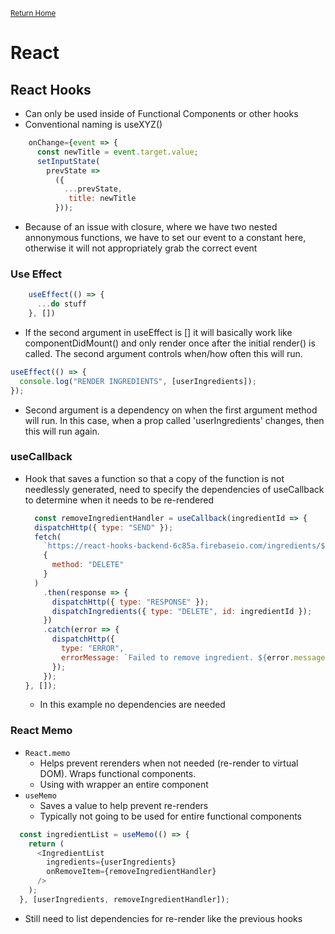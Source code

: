 <small>[Return Home](./../../Notes.md)</small>

# React

## React Hooks

- Can only be used inside of Functional Components or other hooks
- Conventional naming is useXYZ()

```javascript
    onChange={event => {
      const newTitle = event.target.value;
      setInputState(
        prevState =>
          ({
            ...prevState,
             title: newTitle
          }));
```

- Because of an issue with closure, where we have two nested annonymous functions, we have to set our event to a constant here, otherwise it will not appropriately grab the correct event

### Use Effect

```javascript
    useEffect(() => {
      ...do stuff
    }, [])
```

- If the second argument in useEffect is [] it will basically work like componentDidMount() and only render once after the initial render() is called. The second argument controls when/how often this will run.

```javascript
useEffect(() => {
  console.log("RENDER INGREDIENTS", [userIngredients]);
});
```

- Second argument is a dependency on when the first argument method will run. In this case, when a prop called 'userIngredients' changes, then this will run again.

### useCallback
* Hook that saves a function so that a copy of the function is not needlessly generated, need to specify the dependencies of useCallback to determine when it needs to be re-rendered
  
  ```javascript
    const removeIngredientHandler = useCallback(ingredientId => {
    dispatchHttp({ type: "SEND" });
    fetch(
      `https://react-hooks-backend-6c85a.firebaseio.com/ingredients/${ingredientId}.json`,
      {
        method: "DELETE"
      }
    )
      .then(response => {
        dispatchHttp({ type: "RESPONSE" });
        dispatchIngredients({ type: "DELETE", id: ingredientId });
      })
      .catch(error => {
        dispatchHttp({
          type: "ERROR",
          errorMessage: `Failed to remove ingredient. ${error.message}`
        });
      });
  }, []);
  ```
  * In this example no dependencies are needed
### React Memo
* `React.memo`
  * Helps prevent rerenders when not needed (re-render to virtual DOM). Wraps functional components.
  * Using with wrapper an entire component
* `useMemo` 
   * Saves a value to help prevent re-renders
   * Typically not going to be used for entire functional components
```javascript
  const ingredientList = useMemo(() => {
    return (
      <IngredientList
        ingredients={userIngredients}
        onRemoveItem={removeIngredientHandler}
      />
    );
  }, [userIngredients, removeIngredientHandler]);
```
* Still need to list dependencies for re-render like the previous hooks